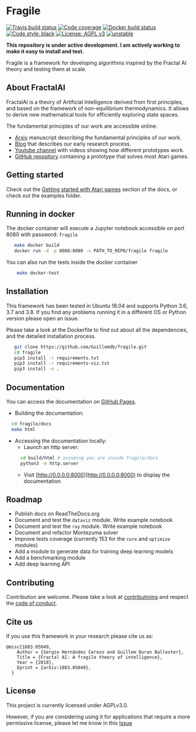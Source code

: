 # Fragile
[![Travis build status](https://travis-ci.org/guillemdb/fragile.svg)](https://travis-ci.org/guillemdb/fragile)
[![Code coverage](https://codecov.io/github/guillemdb/fragile/coverage.svg)](https://codecov.io/github/guillemdb/fragile)
[![Docker build status](https://img.shields.io/docker/build/guillemdb/fragile.svg)](https://hub.docker.com/r/guillemdb/fragile)
[![Code style: black](https://img.shields.io/badge/code%20style-black-000000.svg)](https://github.com/ambv/black)
[![License: AGPL v3](https://img.shields.io/badge/License-AGPL%20v3-blue.svg)](https://www.gnu.org/licenses/agpl-3.0)
[![unstable](http://badges.github.io/stability-badges/dist/unstable.svg)](http://github.com/badges/stability-badges)

**This repository is under active development. I am actively working to make it easy to install and test.**

Fragile is a framework for developing algorithms inspired by the Fractal AI theory and testing them at scale.

## About FractalAI

FractalAI is a theory of Artificial Intelligence derived from first principles, and based on the 
framework of non-equilibrium thermodynamics. It allows to derive new mathematical tools for efficiently
 exploring state spaces.
 
 The fundamental principles of our work are accessible online:

- [Arxiv](https://arxiv.org/abs/1803.05049) manuscript describing the fundamental principles of our work.
- [Blog](http://entropicai.blogspot.com) that describes our early research process.
- [Youtube channel](https://www.youtube.com/user/finaysergio/videos) with videos showing how different prototypes work.
- [GitHub repository](https://github.com/FragileTech/FractalAI) containing a prototype that solves most Atari games.

## Getting started 

Check out the [Getting started with Atari games](https://fragiletech.github.io/fragile/resources/getting_started.html) 
section of the docs, or check out the examples folder.

## Running in docker
The docker container will execute a Jupyter notebook accessible on port 8080 with password: `fragile`

```bash
   make docker build
   docker run -d -p 8080:8080 -v PATH_TO_REPO/fragile fragile 
```

You can also run the tests inside the docker container
```bash
    make docker-test
```

## Installation
This framework has been tested in Ubuntu 18.04 and supports Python 3.6, 3.7 and 3.8. 
If you find any problems running it in a different OS or Python version please open an issue.

Please take a look at the Dockerfile to find out about all the dependencies, and the detailed installation process.

```bash
   git clone https://github.com/Guillemdb/fragile.git
   cd fragile
   pip3 install -r requirements.txt
   pip3 install -r requirements-viz.txt
   pip3 install -e .
```

## Documentation

You can access the documentation on [GitHub Pages](https://fragiletech.github.io/fragile/).

* Building the documentation:
    
```bash
  cd fragile/docs
  make html
``` 

* Accessing the documentation locally:
    - Launch an http server:
    ```bash
      cd build/html # assuming you are inside fragile/docs
      python3 -m http.server      
    ```
    - Visit [http://0.0.0.0:8000](http://0.0.0.0:8000) to display the documentation.
    
## Roadmap

- Publish docs on ReadTheDocs.org
- Document and test the `dataviz` module. Write example notebook
- Document and test the `ray` module. Write example notebook
- Document and refactor Montezuma solver
- Improve tests coverage (currently 153 for the `core` and `optimize` modules)
- Add a module to generate data for training deep learning models
- Add a benchmarking module
- Add deep learning API

## Contributing

Contribution are welcome. Please take a look at [contributining](docsrc/markdown/CONTRIBUTING.md) 
and respect the [code of conduct](docsrc/markdown/CODE_OF_CONDUCT.md).
    
## Cite us
If you use this framework in your research please cite us as:

    @misc{1803.05049,
        Author = {Sergio Hernández Cerezo and Guillem Duran Ballester},
        Title = {Fractal AI: A fragile theory of intelligence},
        Year = {2018},
        Eprint = {arXiv:1803.05049},
      }
      
## License

This project is currently licensed under AGPLv3.0. 

However, if you are considering using it for applications that require a more permissive license, 
please let me know in this [Issue](https://github.com/Guillemdb/fragile/issues/5)